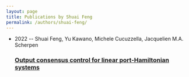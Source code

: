 ```yaml
---
layout: page
title: Publications by Shuai Feng
permalink: /authors/shuai-feng/
---
```


<ul class="post-list">
<li><span class='post-meta'>2022 -- Shuai Feng, Yu Kawano, Michele Cucuzzella, Jacquelien M.A. Scherpen</span><h3><a class='post-link' href='../../output-consensus-control-for-linear-port-hamiltonian-systems'>Output consensus control for linear port-Hamiltonian systems</a></h3></li>

</ul>
